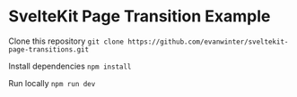 # SvelteKit Page Transition Example

Clone this repository
`git clone https://github.com/evanwinter/sveltekit-page-transitions.git`

Install dependencies
`npm install`

Run locally
`npm run dev`